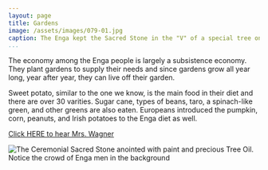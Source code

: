 ```yaml
---
layout: page
title: Gardens
image: /assets/images/079-01.jpg
caption: The Enga kept the Sacred Stone in the "V" of a special tree on Ceremonial grounds. Women and children are not allowed anywhere on or near the grounds
...
```




The economy among the Enga people is largely a subsistence economy.
They plant gardens to supply their needs and since gardens grow all year
long, year after year, they can live off their garden.

Sweet potato, similar to the one we know, is the main food in their diet
and there are over 30 varities. Sugar cane, types of beans, taro,
a spinach-like green, and other greens are also eaten. Europeans
introduced the pumpkin, corn, peanuts, and Irish potatoes to the Enga
diet as well.

[Click HERE to hear Mrs. Wagner](audio/078-001.mp3)


![The Ceremonial Sacred Stone anointed with paint and precious Tree Oil. Notice the crowd of Enga men in the background](/assets/images/079-02.jpg)

